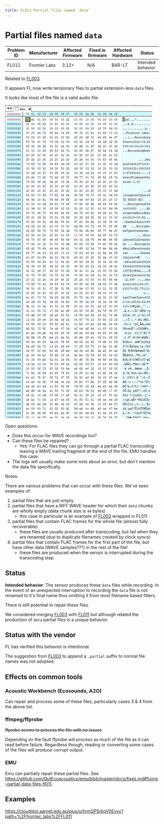 ```yaml
---
title: FL011 Partial files named `data`
---
```

# Partial files named `data`

| Problem ID | Manufacturer  | Affected Firmware | Fixed in firmware | Affected Hardware | Status            |
| ---------- | ------------- | ----------------- | ----------------- | ----------------- | ----------------- |
| FL011      | Frontier Labs | 3.12+             | N/A               | BAR-LT            | Intended behavior |

Related to [FL003](./FL003.md).

It appears FL now write temporary files to partial extension-less `data` files.

It looks like most of the file is a valid audio file:

![screenshot of header](../media/FL011_header.png)

Open questions: 

- Does this occur for WAVE recordings too?
- Can these files be repaired?
  - Yes: For FLAC files they can go through a partial FLAC transcoding leaving a WAVE trailing fragment at the end of the file. EMU handles this case.
- The logs will usually make some note about an error, but don't mention the data file specifically.

Notes:

There are various problems that can occur with these files. We've seen examples of:

1. partial files that are just empty
2. partial files that have a RIFF WAVE header for which their `data` chunks are wholly empty (data chunk size is `44` bytes)
    - this case in particular is an example of [FL003](./FL003.md) wrapped in FL011.
4. partial files that contain FLAC frames for the whole file (almost fully recoverable)
    - these files are usually produced after transcoding, but fail when they are renamed (due to duplicate filenames created by clock syncs)
5. partial files that contain FLAC frames for the first part of the file, but have other data (WAVE samples???) in the rest of the file!
    - these files are produced when the sensor is interrupted during the transcoding step

## Status

**Intended behavior**: The sensor produces these `data` files while recording.
In the event of an unexpected interruption to recording the `data` file is not renamed to it's final name
thus omitting it from most filename based filters.

There is still potential to repair these files.

We considered merging [FL003](./FL003.md) with [FL011](./FL011.md) but although related the production
of `data` partial files is a unique behavior.

## Status with the vendor

FL has verified this behavior is intentional.

The suggestion from [FL003](./FL003.md) to append a `.partial` suffix to normal file names was not adopted.

## Effects on common tools

### Acoustic Workbench (Ecosounds, A2O)

Can repair and process some of these files, particularly cases 3 & 4 from the above list.


### ffmpeg/ffprobe

~~ffprobe seems to process the file with no issues~~

Depending on the fault ffprobe will process as much of the file as it can read before failure.
Regardless though, reading or converting some cases of the files will produce corrupt output.


### EMU

Emu can partially repair these partial files. See <https://github.com/QutEcoacoustics/emu/blob/master/docs/fixes.md#fixing-partial-data-files-fl011>.

## Examples

https://cloudstor.aarnet.edu.au/plus/s/hrmQPSrkqV0Evvv?path=%2Ffrontier_labs%2FFL011
